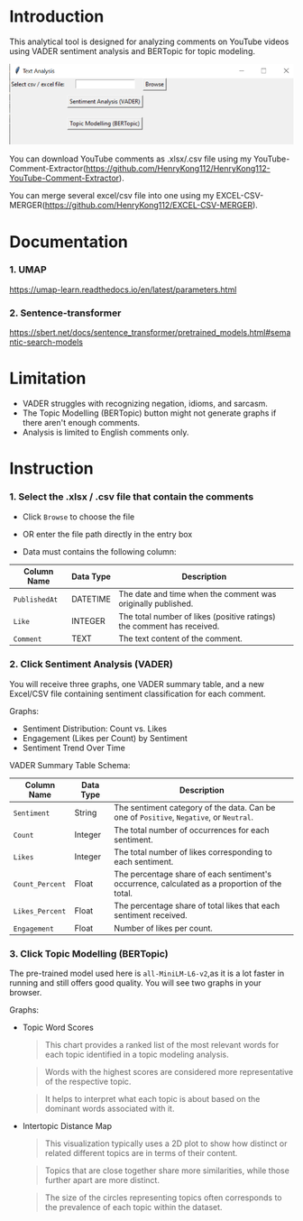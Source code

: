 # Introduction
This analytical tool is designed for analyzing comments on YouTube videos using VADER sentiment analysis and BERTopic for topic modeling.

<img src='GUI.png'>

You can download YouTube comments as .xlsx/.csv file using my YouTube-Comment-Extractor(https://github.com/HenryKong112/HenryKong112-YouTube-Comment-Extractor).

You can merge several excel/csv file into one using my EXCEL-CSV-MERGER(https://github.com/HenryKong112/EXCEL-CSV-MERGER).


# Documentation

### 1. UMAP

https://umap-learn.readthedocs.io/en/latest/parameters.html

### 2. Sentence-transformer
https://sbert.net/docs/sentence_transformer/pretrained_models.html#semantic-search-models

# Limitation

- VADER struggles with recognizing negation, idioms, and sarcasm.
- The Topic Modelling (BERTopic) button might not generate graphs if there aren't enough comments.
- Analysis is limited to English comments only.

# Instruction

### 1. Select the .xlsx / .csv file that contain the comments 

- Click `Browse` to choose the file
- OR enter the file path directly in the entry box

- Data must contains the following column:

| Column Name  | Data Type | Description                                           |
|--------------|-----------|-------------------------------------------------------|
| `PublishedAt` | DATETIME  | The date and time when the comment was originally published. |
| `Like`       | INTEGER   | The total number of likes (positive ratings) the comment has received. |
| `Comment` | TEXT      | The text content of the comment.                     |


### 2. Click Sentiment Analysis (VADER)


You will receive three graphs, one VADER summary table, and a new Excel/CSV file containing sentiment classification for each comment.

Graphs:

- Sentiment Distribution: Count vs. Likes
- Engagement (Likes per Count) by Sentiment
- Sentiment Trend Over Time

VADER Summary Table Schema:

| Column Name     | Data Type | Description                                                   |
|-----------------|-----------|---------------------------------------------------------------|
| `Sentiment`     | String    | The sentiment category of the data. Can be one of `Positive`, `Negative`, or `Neutral`. |
| `Count`         | Integer   | The total number of occurrences for each sentiment.            |
| `Likes`         | Integer   | The total number of likes corresponding to each sentiment.     |
| `Count_Percent` | Float     | The percentage share of each sentiment's occurrence, calculated as a proportion of the total. |
| `Likes_Percent` | Float     | The percentage share of total likes that each sentiment received. |
| `Engagement`    | Float     | Number of likes per count.  

### 3. Click Topic Modelling (BERTopic)

The pre-trained model used here is `all-MiniLM-L6-v2`,as it is a lot faster in running and still offers good quality. You will see two graphs in your browser.

Graphs:

- Topic Word Scores

    > This chart provides a ranked list of the most relevant words for each topic identified in a topic modeling analysis.

    > Words with the highest scores are considered more representative of the respective topic.
    
    > It helps to interpret what each topic is about based on the dominant words associated with it.
    



- Intertopic Distance Map

    >This visualization typically uses a 2D plot to show how distinct or related different topics are in terms of their content.

    >Topics that are close together share more similarities, while those further apart are more distinct.

    >The size of the circles representing topics often corresponds to the prevalence of each topic within the dataset.